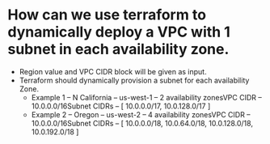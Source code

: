 # How can we use terraform to dynamically deploy a VPC with 1 subnet in each availability zone.

- Region value and VPC CIDR block will be given as input.
- Terraform should dynamically provision a subnet for each availability Zone.
  - Example 1 – N California – us-west-1 – 2 availability zonesVPC CIDR – 10.0.0.0/16Subnet CIDRs – [ 10.0.0.0/17, 10.0.128.0/17 ]
  - Example 2 – Oregon – us-west-2 – 4 availability zonesVPC CIDR – 10.0.0.0/16Subnet CIDRs – [ 10.0.0.0/18, 10.0.64.0/18, 10.0.128.0/18, 10.0.192.0/18 ]
